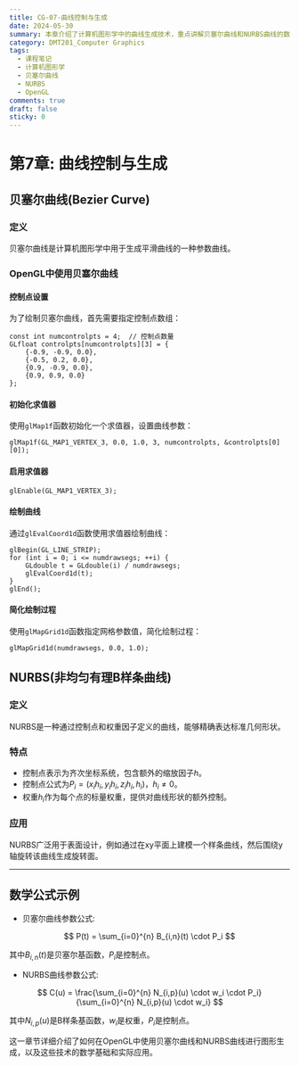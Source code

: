 ```yaml
---
title: CG-07-曲线控制与生成
date: 2024-05-30
summary: 本章介绍了计算机图形学中的曲线生成技术，重点讲解贝塞尔曲线和NURBS曲线的数学原理、控制点设置以及在OpenGL中的具体实现方法。
category: DMT201_Computer Graphics
tags:
  - 课程笔记
  - 计算机图形学
  - 贝塞尔曲线
  - NURBS
  - OpenGL
comments: true
draft: false
sticky: 0
---
```

# 第7章: 曲线控制与生成

## 贝塞尔曲线(Bezier Curve)

### 定义
贝塞尔曲线是计算机图形学中用于生成平滑曲线的一种参数曲线。

### OpenGL中使用贝塞尔曲线
#### 控制点设置
为了绘制贝塞尔曲线，首先需要指定控制点数组：
```plaintext
const int numcontrolpts = 4;  // 控制点数量
GLfloat controlpts[numcontrolpts][3] = {
    {-0.9, -0.9, 0.0},
    {-0.5, 0.2, 0.0},
    {0.9, -0.9, 0.0},
    {0.9, 0.9, 0.0}
};
```
#### 初始化求值器
使用`glMap1f`函数初始化一个求值器，设置曲线参数：
```plaintext
glMap1f(GL_MAP1_VERTEX_3, 0.0, 1.0, 3, numcontrolpts, &controlpts[0][0]);
```
#### 启用求值器
```plaintext
glEnable(GL_MAP1_VERTEX_3);
```
#### 绘制曲线
通过`glEvalCoord1d`函数使用求值器绘制曲线：
```plaintext
glBegin(GL_LINE_STRIP);
for (int i = 0; i <= numdrawsegs; ++i) {
    GLdouble t = GLdouble(i) / numdrawsegs;
    glEvalCoord1d(t);
}
glEnd();
```
#### 简化绘制过程
使用`glMapGrid1d`函数指定网格参数值，简化绘制过程：
```plaintext
glMapGrid1d(numdrawsegs, 0.0, 1.0);
```

## NURBS(非均匀有理B样条曲线)

### 定义
NURBS是一种通过控制点和权重因子定义的曲线，能够精确表达标准几何形状。

### 特点
- 控制点表示为齐次坐标系统，包含额外的缩放因子$h$。
- 控制点公式为$P_i = (x_i h_i, y_i h_i, z_i h_i, h_i)$，$h_i \neq 0$。
- 权重$h_i$作为每个点的标量权重，提供对曲线形状的额外控制。

### 应用
NURBS广泛用于表面设计，例如通过在xy平面上建模一个样条曲线，然后围绕y轴旋转该曲线生成旋转面。

---

## 数学公式示例
- 贝塞尔曲线参数公式:
  
$$
 P(t) = \sum_{i=0}^{n} B_{i,n}(t) \cdot P_i 
$$

  其中$B_{i,n}(t)$是贝塞尔基函数，$P_i$是控制点。

- NURBS曲线参数公式:
  
$$
 C(u) = \frac{\sum_{i=0}^{n} N_{i,p}(u) \cdot w_i \cdot P_i}{\sum_{i=0}^{n} N_{i,p}(u) \cdot w_i} 
$$

  其中$N_{i,p}(u)$是B样条基函数，$w_i$是权重，$P_i$是控制点。

这一章节详细介绍了如何在OpenGL中使用贝塞尔曲线和NURBS曲线进行图形生成，以及这些技术的数学基础和实际应用。